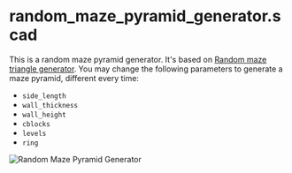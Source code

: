 # random_maze_pyramid_generator.scad

This is a random maze pyramid generator. It's based on [Random maze triangle generator](https://www.thingiverse.com/thing:1272104). You may change the following parameters to generate a maze pyramid, different every time:

- `side_length`
- `wall_thickness`
- `wall_height`
- `cblocks`
- `levels`
- `ring`


![Random Maze Pyramid Generator](http://thingiverse-production-new.s3.amazonaws.com/renders/4b/99/c5/34/5e/c12d1b0e6b5536a5e41db2beaddaa917_preview_featured.JPG)
